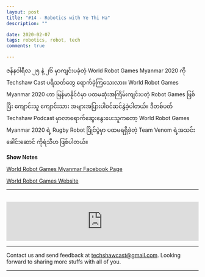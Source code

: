 ```yaml
---
layout: post
title: "#14 - Robotics with Ye Thi Ha"
description: ""

date: 2020-02-07
tags: robotics, robot, tech
comments: true

--- 
```


ဇန်နဝါရီလ ၂၅ နဲ့ ၂၆ မှာကျင်းပခဲ့တဲ့ World Robot Games Myanmar 2020 ကို Techshaw Cast ပရိသတ်တွေ ရောက်ခဲ့ကြသေးလား။
World Robot Games Myanmar 2020 ဟာ မြန်မာနိုင်ငံမှာ ပထမဆုံးအကြိမ်းကျင်းပတဲ့ Robot Games ဖြစ်ပြီး ကျောင်းသူ ကျောင်းသား အများအပြားပါဝင်ဆင်နွဲခဲ့ပါတယ်။
ဒီတစ်ပတ် Techshaw Podcast မှာလာရောက်ဆွေးနွေး‌ပေးသူကတော့ World Robot Games Myanmar 2020 ရဲ့ Rugby Robot ပြိုင်ပွဲမှာ ပထမရရှိခဲ့တဲ့ Team Venom ရဲ့အသင်းခေါင်းဆောင် ကိုရဲသီဟ ဖြစ်ပါတယ်။
    

**Show Notes**

[World Robot Games Myanmar Facebook Page](https://www.facebook.com/World.Robot.Games.Myanmar/)

[World Robot Games Website](http://www.worldrobotgames.com/2019/index.php)


***



<br/>

<iframe src="https://anchor.fm/techshaw/embed/episodes/Robotics-with-Ye-Thiha-Oo-eakfqg" height="102px" width="100%" frameborder="0" scrolling="no"></iframe>

***



Contact us and send feedback at [techshawcast@gmail.com](mailto:techshawcast@gmail.com). Looking forward to sharing more stuffs with all of you.

---